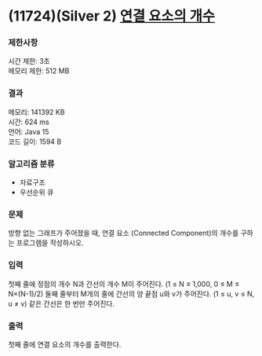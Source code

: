 # (11724)(Silver 2) [연결 요소의 개수](https://www.acmicpc.net/problem/11724)

### 제한사항
시간 제한: 3초   
메모리 제한: 512 MB   
   
### 결과
메모리: 141392 KB   
시간: 624 ms   
언어: Java 15   
코드 길이: 1594 B   
   
### 알고리즘 분류
* 자료구조
* 우선순위 큐

### 문제
방향 없는 그래프가 주어졌을 때, 연결 요소 (Connected Component)의 개수를 구하는 프로그램을 작성하시오.

### 입력
첫째 줄에 정점의 개수 N과 간선의 개수 M이 주어진다. (1 ≤ N ≤ 1,000, 0 ≤ M ≤ N×(N-1)/2) 둘째 줄부터 M개의 줄에 간선의 양 끝점 u와 v가 주어진다. (1 ≤ u, v ≤ N, u ≠ v) 같은 간선은 한 번만 주어진다.

### 출력
첫째 줄에 연결 요소의 개수를 출력한다.
